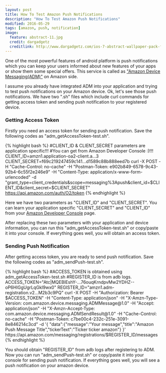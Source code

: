 ```yaml
---
layout: post
title: How To Test Amazon Push Notifications
description: "How To Test Amazon Push Notifications"
modified: 2016-05-29
tags: [amazon, push, notification]
image:
  feature: abstract-11.jpg
  credit: dargadgetz
  creditlink: http://www.dargadgetz.com/ios-7-abstract-wallpaper-pack-for-iphone-5-and-ipod-touch-retina/
---
```


One of the most powerful features of android platform is push notifications which you can keep your users informed about new features of your apps or show them some
special offers. This service is called as <a href="https://aws.amazon.com/sns/">"Amazon Device Messaging(ADM)"</a> on Amazon side.

I assume you already have integrated ADM into your application and trying to test push notifications on your Amazon device. Ok, let's see those push notifications. We have two ".sh" files which include
curl commands for getting access token and sending push notification to your registered device.

### Getting Access Token

Firstly you need an access token for sending push notification. Save the following codes as "adm_getAccessToken-test.sh".

{% highlight bash %}
#CLIENT_ID & CLIENT_SECRET parameters are application specific!!!
#You can get from Amazon Developer Console :)!!!
CLIENT_ID=amzn1.application-oa2-client.a...3
CLIENT_SECRET=f69c219247459c141...d1589c88b888eed7b
curl -X POST -H "Cache-Control: no-cache" -H "Postman-Token: e902b849-6578-9c43-92b4-6c55f2e246e9" -H "Content-Type: application/x-www-form-urlencoded" -d "grant_type=client_credentials&scope=messaging%3Apush&client_id=$CLIENT_ID&client_secret=$CLIENT_SECRET" https://api.amazon.com/auth/O2/token
{% endhighlight %}

Here we have two parameters as "CLIENT_ID" and "CLIENT_SECRET". You can learn your application specific
"CLIENT_SECRET" and "CLIENT_ID" from your <a href="https://developer.amazon.com/home.html">Amazon Developer Console</a> page.

After replacing these two parameters with your application and device information, you can run this "adm_getAccessToken-test.sh" or copy/paste it into your console. If everything goes well, you will obtain an
access token.

### Sending Push Notification

After getting access token, you are ready to send push notification. Save the following codes as "adm_sendPush-test.sh".

{% highlight bash %}
#ACCESS_TOKEN is obtained using adm_getAccessToken-test.sh
#REGISTER_ID is from adb logs.
ACCESS_TOKEN="Atc|MQEBIEshY-...76ouqKrndpvMw2YDHZ--oP6HIGgUgrLqGkI9wx0"
REGISTER_ID="amzn1.adm-registration.v2...M2b3c9PQ"
curl -X POST -H "Authorization: Bearer $ACCESS_TOKEN" -H "Content-Type: application/json" -H "X-Amzn-Type-Version: com.amazon.device.messaging.ADMMessage@1.0" -H "Accept: application/json" -H "X-Amzn-Accept-Type: com.amazon.device.messaging.ADMSendResult@1.0" -H "Cache-Control: no-cache" -H "Postman-Token: c7be00c4-232c-251e-3091-8e846214c3cd" -d '{
  "data":{"message":"Your message","title":"Amazon Push Message Title","tickerText":"Ticker ticker amazon"}
}' https://api.amazon.com/messaging/registrations/$REGISTER_ID/messages
{% endhighlight %}

You should obtain "REGISTER_ID" from adb logs after registering to ADM. Now you can run "adm_sendPush-test.sh" or copy/paste it into your console for sending push notification. If everything goes well, you will see a push notification on your amazon device.